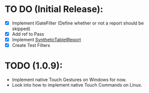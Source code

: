 # TO DO (Initial Release):

- [x] Implement IGateFilter (Define whether or not a report should be skipped)
- [x] Add ref to Pass
- [x] Implement [SyntheticTabletReport](https://github.com/OpenTabletDriver/OpenTabletDriver/blob/v0.5.3.3/OpenTabletDriver.Plugin/Tablet/Interpolator/SyntheticTabletReport.cs#L5)
- [x] Create Test Filters

# TODO (1.0.9):

- Implement native Touch Gestures on Windows for now.
- Look into how to implement native Touch Commands on Linux.